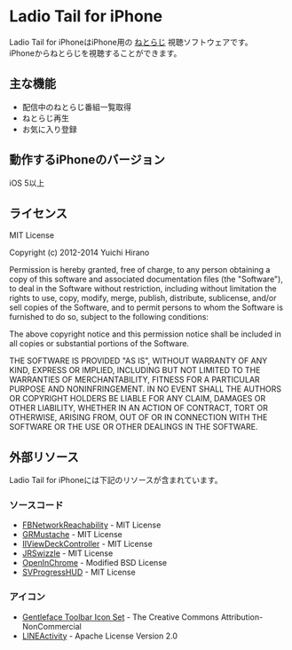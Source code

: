 # Ladio Tail for iPhone
Ladio Tail for iPhoneはiPhone用の [ねとらじ](http://ladio.net/) 視聴ソフトウェアです。  
iPhoneからねとらじを視聴することができます。

## 主な機能
* 配信中のねとらじ番組一覧取得
* ねとらじ再生
* お気に入り登録

## 動作するiPhoneのバージョン
iOS 5以上

## ライセンス

MIT License

Copyright (c) 2012-2014 Yuichi Hirano

Permission is hereby granted, free of charge, to any person obtaining a copy of this software and associated documentation files (the "Software"), to deal in the Software without restriction, including without limitation the rights to use, copy, modify, merge, publish, distribute, sublicense, and/or sell copies of the Software, and to permit persons to whom the Software is furnished to do so, subject to the following conditions:

The above copyright notice and this permission notice shall be included in all copies or substantial portions of the Software.

THE SOFTWARE IS PROVIDED "AS IS", WITHOUT WARRANTY OF ANY KIND, EXPRESS OR IMPLIED, INCLUDING BUT NOT LIMITED TO THE WARRANTIES OF MERCHANTABILITY, FITNESS FOR A PARTICULAR PURPOSE AND NONINFRINGEMENT. IN NO EVENT SHALL
THE AUTHORS OR COPYRIGHT HOLDERS BE LIABLE FOR ANY CLAIM, DAMAGES OR OTHER LIABILITY, WHETHER IN AN ACTION OF CONTRACT, TORT OR OTHERWISE, ARISING FROM, OUT OF OR IN CONNECTION WITH THE SOFTWARE OR THE USE OR OTHER DEALINGS IN
THE SOFTWARE.

## 外部リソース
Ladio Tail for iPhoneには下記のリソースが含まれています。

### ソースコード

* [FBNetworkReachability](https://github.com/dev5tec/FBNetworkReachability) - MIT License
* [GRMustache](https://github.com/groue/GRMustache) - MIT License
* [IIViewDeckController](https://github.com/Inferis/ViewDeck) - MIT License
* [JRSwizzle](https://github.com/groue/jrswizzle) - MIT License
* [OpenInChrome](https://github.com/GoogleChrome/OpenInChrome) - Modified BSD License
* [SVProgressHUD](https://github.com/samvermette/SVProgressHUD) - MIT License

### アイコン

* [Gentleface Toolbar Icon Set](http://www.gentleface.com/free_icon_set.html) - The Creative Commons Attribution-NonCommercial
* [LINEActivity](https://github.com/nottihub/LINEActivity) - Apache License Version 2.0